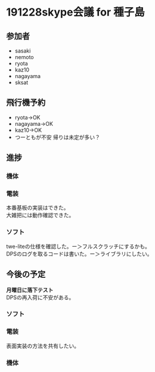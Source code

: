 # 191228skype会議 for 種子島
## 参加者
* sasaki
* nemoto
* ryota
* kaz10
* nagayama
* sksat

## 飛行機予約
* ryota->OK
* nagayama->OK
* kaz10->OK
* つーともが不安
帰りは未定が多い？

## 進捗
### 機体

### 電装
本番基板の実装はできた。  
大雑把には動作確認できた。  


### ソフト
twe-liteの仕様を確認した。ー＞フルスクラッチにするかも。  
DPSのログを取るコードは書いた。ー＞ライブラリにしたい。  

## 今後の予定
**月曜日に落下テスト**  
DPSの再入荷に不安がある。  

### ソフト

### 電装
表面実装の方法を共有したい。  

### 機体
